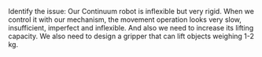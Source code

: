 Identify the issue: Our Continuum robot is inflexible but very rigid. 
When we control it with our mechanism, the movement operation looks very slow, 
insufficient, imperfect and inflexible. And also we need to increase its lifting capacity. 
We also need to design a gripper that can lift objects weighing 1-2 kg.
